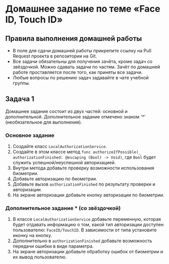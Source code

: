# Домашнее задание по теме «Face ID, Touch ID»## Правила выполнения домашней работы* В поле для сдачи домашней работы прикрепите ссылку на Pull Request проекта в репозитории на Git.* Все задачи обязательны для получения зачёта, кроме задач со звёздочкой. Можно сдавать задачи по частям. Зачёт по домашней работе проставляется после того, как приняты все задачи.* Любые вопросы по решению задач задавайте в чате учебной группы.## Задача 1Домашнее задание состоит из двух частей: основной и дополнительной. Дополнительное задание отмечено знаком '*' (необязательное для выполнения).### Основное задание 1. Создайте класс `LocalAuthorizationService`.2. Создайте в этом классе метод `func authorizeIfPossible(_ authorizationFinished: @escaping (Bool) -> Void)`, где `Bool` будет служить успешной/неуспешной авторизацией.3. Внутри метода добавьте проверку возможности использования биометрии.4. Добавьте авторизацию по биометрии.5. Добавьте вызов `authorizationFinished` по результату проверки и авторизации.6. На экране авторизации добавьте кнопку авторизации по биометрии.### Дополнительное задание * (со звёздочкой)1. В классе `LocalAuthorizationService` добавьте переменную, которая будет отдавать информацию о том, какой тип авторизации доступен пользователю: `FaceID/TouchID`. В зависимости от типа установите иконку на кнопку.2. Дополнительно в `authorizationFinished` добавьте возможность передачи ошибки в виде параметра.3. На экране авторизации добавьте обработку ошибок от биометрии и их вывод пользователю.
